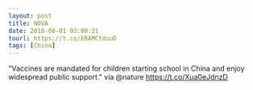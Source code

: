 ```yaml
---
layout: post
title: NOVA
date: 2018-08-01 03:00:21
tourl: https://t.co/ERAMCtduuD
tags: [China]
---
```

"Vaccines are mandated for children starting school in China and enjoy widespread public support." via @nature
https://t.co/Xua0eJdnzD